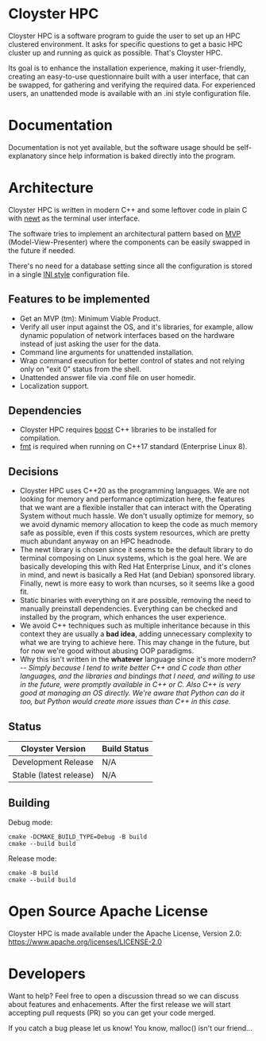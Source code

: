 # Cloyster HPC

Cloyster HPC is a software program to guide the user to set up an HPC clustered
environment. It asks for specific questions to get a basic HPC cluster up and
running as quick as possible. That's Cloyster HPC.

Its goal is to enhance the installation experience, making it user-friendly,
creating an easy-to-use questionnaire built with a user interface, that can be
swapped, for gathering and verifying the required data. For experienced users,
an unattended mode is available with an .ini style configuration file.

# Documentation

Documentation is not yet available, but the software usage should be
self-explanatory since help information is baked directly into the program.

# Architecture

Cloyster HPC is written in modern C++ and some leftover code in plain C with
[newt](https://pagure.io/newt) as the terminal user interface.

The software tries to implement an architectural pattern based on
[MVP](https://en.wikipedia.org/wiki/Model–view–presenter) (Model-View-Presenter)
where the components can be easily swapped in the future if needed.

There's no need for a database setting since all the configuration is stored in
a single [INI style](https://en.wikipedia.org/wiki/INI_file) configuration file.

## Features to be implemented

* Get an MVP (tm): Minimum Viable Product.
* Verify all user input against the OS, and it's libraries, for example, allow
dynamic population of network interfaces based on the hardware instead of just
asking the user for the data.
* Command line arguments for unattended installation.
* Wrap command execution for better control of states and not relying only on
"exit 0" status from the shell.
* Unattended answer file via .conf file on user homedir.
* Localization support.

## Dependencies

* Cloyster HPC requires [boost](https://www.boost.org) C++ libraries to be
installed for compilation.
* [fmt](https://fmt.dev/latest/index.html) is required when running on
C++17 standard (Enterprise Linux 8).

## Decisions

* Cloyster HPC uses C++20 as the programming languages. We are not looking
for memory and performance optimization here, the features that we want are a
flexible installer that can interact with the Operating System without much
hassle. We don't usually optimize for memory, so we avoid dynamic memory
allocation to keep the code as much memory safe as possible, even if this costs
system resources, which are pretty much abundant anyway on an HPC headnode.
* The newt library is chosen since it seems to be the default library to do
terminal composing on Linux systems, which is the goal here. We are basically
developing this with Red Hat Enterprise Linux, and it's clones in mind, and newt
is basically a Red Hat (and Debian) sponsored library. Finally, newt is more 
easy to work than ncurses, so it seems like a good fit.
* Static binaries with everything on it are possible, removing the need to
manually preinstall dependencies. Everything can be checked and installed by
the program, which enhances the user experience.
* We avoid C++ techniques such as multiple inheritance because in this context 
they are usually a **bad idea**, adding unnecessary complexity to what we are 
trying to achieve here. This may change in the future, but for now we're good
without abusing OOP paradigms.
* Why this isn't written in the __whatever__ language since it's more modern? 
-- _Simply because I tend to write better C++ and C code than other languages,
and the libraries and bindings that I need, and willing to use in the future,
were promptly available in C++ or C. Also C++ is very good at managing an OS
directly. We're aware that Python can do it too, but Python would create more
issues than C++ in this case._

## Status

| Cloyster Version | Build Status | 
|---|---|
| Development Release | N/A |
| Stable (latest release) | N/A |

## Building

Debug mode:

```
cmake -DCMAKE_BUILD_TYPE=Debug -B build
cmake --build build
```

Release mode:

```
cmake -B build
cmake --build build
```

# Open Source Apache License

Cloyster HPC is made available under the Apache License, Version 2.0:
https://www.apache.org/licenses/LICENSE-2.0

# Developers

Want to help? Feel free to open a discussion thread so we can discuss about
features and enhacements. After the first release we will start accepting pull
requests (PR) so you can get your code merged.

If you catch a bug please let us know! You know, malloc() isn't our friend...
